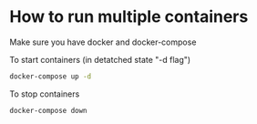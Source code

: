 # How to run multiple containers
Make sure you have docker and docker-compose

To start containers (in detatched state "-d flag")
```bash
docker-compose up -d 
```

To stop containers
```bash
docker-compose down
```